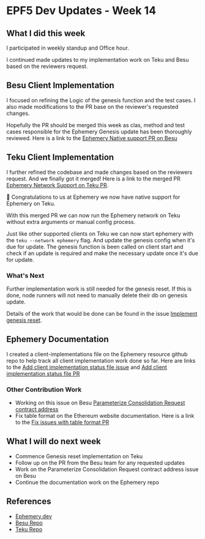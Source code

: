 # EPF5 Dev Updates - Week 14

## What I did this week
I participated in weekly standup and Office hour. 

I continued made updates to my implementation work on Teku and Besu based on the reviewers request.

## Besu Client Implementation

I focused on refining the Logic of the genesis function and the test cases. I also made modifications to the PR base on the reviewer's requested changes.

Hopefully the PR should be merged this week as clas, method and test cases responsible for the Ephemery Genesis update has been thoroughly reviewed. Here is a link to the [Ephemery Native support PR on Besu](https://github.com/hyperledger/besu/pull/7563)

## Teku Client Implementation

I further refined the codebase and made changes based on the reviewers request. And we finally got it merged!
Here is a link to the merged PR [Ephemery Network Support on Teku PR](https://github.com/Consensys/teku/pull/8543). 

 🎉 Congratulations to us at Ephemery we now have native support for Ephemery on Teku.
 
 With this merged PR we can now run the Ephemery network on Teku without extra arguments or manual config process.

Just like other supported clients on Teku we can now start ephemery with the `teku --network ephemery` flag. And update the genesis config when it's due for update. The genesis function is been called on client start and check if an update is required and make the necessary update once it's due for update.

### What's Next
Further implementation work is still needed for the genesis reset. If this is done, node runners will not need to manually delete their db on genesis update.

Details of the work that would be done can be found in the issue [Implement genesis reset](https://github.com/Consensys/teku/issues/8589).


## Ephemery Documentation
I created a client-implementations file on the Ephemery resource github repo to help track all client implementation work done so far. Here are links to the [Add client implementation status file issue](https://github.com/ephemery-testnet/ephemery-resources/issues/9) and [Add client implementation status file PR]()

### Other Contribution Work

- Working on this issue on Besu [Parameterize Consolidation Request contract address](https://github.com/hyperledger/besu/issues/7381)
- Fix table format on the Ethereum website documentation. Here is a link to the [Fix issues with table format PR](https://github.com/ethereum/ethereum-org-website/pull/13870)


## What I will do next week
- Commence Genesis reset implementation on Teku
- Follow up on the PR from the Besu team for any requested updates
- Work on the Parameterize Consolidation Request contract address issue on Besu
- Continue the documentation work on the Ephemery repo


## References
- [Ephemery.dev](https://ephemery.dev)
- [Besu Repo](https://github.com/hyperledger/besu)
- [Teku Repo](https://github.com/Consensys/teku)
